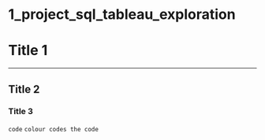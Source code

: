 # 1_project_sql_tableau_exploration
# Title 1
---
## Title 2
### Title 3

`code`
```colour codes the code```
